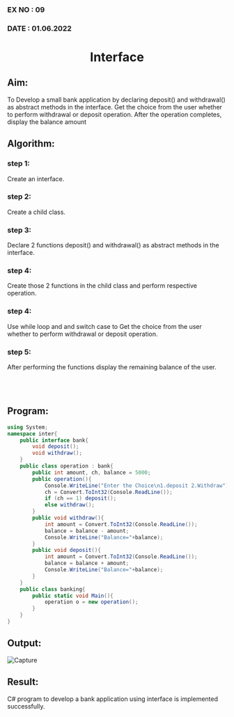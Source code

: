 ### EX NO : 09
### DATE  : 01.06.2022
# <p align="center">Interface</p>

## Aim:
To Develop a small bank application by declaring deposit() and withdrawal() as abstract methods in the interface.  Get the choice from the user whether to perform withdrawal or deposit operation. After the operation completes, display the balance amount

## Algorithm:
### step 1: 
Create an interface.

### step 2:
Create a child class.

### step 3:
Declare 2 functions deposit() and withdrawal() as abstract methods in the interface.

### step 4:
Create those 2 functions in the child class and perform respective operation.

### step 4:
Use while loop and and switch case to Get the choice from the user whether to perform withdrawal or deposit operation.

### step 5:
After performing the functions display the remaining balance of the user.
<br/><br/><br/><br/>

## Program:
```c#
using System;
namespace inter{
    public interface bank{
        void deposit();
        void withdraw();
    }
    public class operation : bank{
        public int amount, ch, balance = 5000;
        public operation(){
            Console.WriteLine("Enter the Choice\n1.deposit 2.Withdraw");
            ch = Convert.ToInt32(Console.ReadLine());
            if (ch == 1) deposit();  
            else withdraw();   
        }
        public void withdraw(){
            int amount = Convert.ToInt32(Console.ReadLine());
            balance = balance - amount;
            Console.WriteLine("Balance="+balance);
        }
        public void deposit(){
            int amount = Convert.ToInt32(Console.ReadLine());
            balance = balance + amount;
            Console.WriteLine("Balance="+balance);
        }
    }
    public class banking{
        public static void Main(){
            operation o = new operation();
        }
    }
}
```
## Output:
![Capture](https://user-images.githubusercontent.com/75235747/173223523-7fd6f548-03e6-4bbb-855e-90f879ae53d4.JPG)

## Result:
C# program to develop a bank application using interface is implemented successfully.
